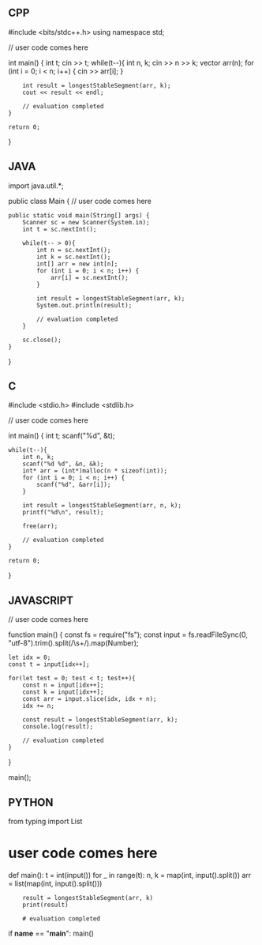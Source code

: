 ## CPP

#include <bits/stdc++.h>
using namespace std;

// user code comes here

int main() {
    int t;
    cin >> t;
    while(t--){
        int n, k;
        cin >> n >> k;
        vector<int> arr(n);
        for (int i = 0; i < n; i++) {
            cin >> arr[i];
        }

        int result = longestStableSegment(arr, k);
        cout << result << endl;

        // evaluation completed
    }

    return 0;
}

## JAVA

import java.util.*;

public class Main {
    // user code comes here

    public static void main(String[] args) {
        Scanner sc = new Scanner(System.in);
        int t = sc.nextInt();

        while(t-- > 0){
            int n = sc.nextInt();
            int k = sc.nextInt();
            int[] arr = new int[n];
            for (int i = 0; i < n; i++) {
                arr[i] = sc.nextInt();
            }

            int result = longestStableSegment(arr, k);
            System.out.println(result);

            // evaluation completed
        }

        sc.close();
    }
}

## C

#include <stdio.h>
#include <stdlib.h>

// user code comes here

int main() {
    int t;
    scanf("%d", &t);

    while(t--){
        int n, k;
        scanf("%d %d", &n, &k);
        int* arr = (int*)malloc(n * sizeof(int));
        for (int i = 0; i < n; i++) {
            scanf("%d", &arr[i]);
        }

        int result = longestStableSegment(arr, n, k);
        printf("%d\n", result);

        free(arr);

        // evaluation completed
    }

    return 0;
}

## JAVASCRIPT

// user code comes here

function main() {
    const fs = require("fs");
    const input = fs.readFileSync(0, "utf-8").trim().split(/\s+/).map(Number);

    let idx = 0;
    const t = input[idx++];

    for(let test = 0; test < t; test++){
        const n = input[idx++];
        const k = input[idx++];
        const arr = input.slice(idx, idx + n);
        idx += n;

        const result = longestStableSegment(arr, k);
        console.log(result);

        // evaluation completed
    }
}

main();

## PYTHON

from typing import List

# user code comes here

def main():
    t = int(input())
    for _ in range(t):
        n, k = map(int, input().split())
        arr = list(map(int, input().split()))

        result = longestStableSegment(arr, k)
        print(result)

        # evaluation completed

if __name__ == "__main__":
    main()